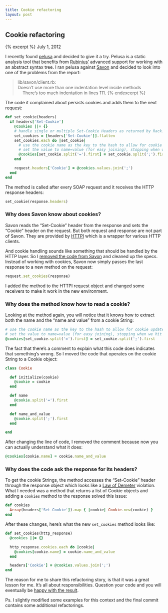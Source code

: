 ```yaml
---
title: Cookie refactoring
layout: post
---
```


Cookie refactoring
------------------

{% excerpt %}
<time datetime="2012-07-01">July 1, 2012</time>

I recently found [pelusa](https://github.com/codegram/pelusa) and decided to give it a try.
Pelusa is a static analysis tool that benefits from [Rubinius’](http://rubini.us) advanced support
for working with an abstract syntax tree. I ran pelusa against [Savon](https://github.com/savonrb/savon)
and decided to look into one of the problems from the report:

> lib/savon/client.rb:  
> Doesn’t use more than one indentation level inside methods  
> &nbsp; &nbsp; There’s too much indentation in lines 111.
{% endexcerpt %}

The code it complained about persists cookies and adds them to the next request:

``` ruby
def set_cookie(headers)
  if headers['Set-Cookie']
    @cookies ||= {}
    # handle single or multiple Set-Cookie Headers as returned by Rack::Utils::HeaderHash in HTTPI
    set_cookies = [headers['Set-Cookie']].flatten
    set_cookies.each do |set_cookie|
      # use the cookie name as the key to the hash to allow for cookie updates and seperation
      # set the value to name=value (for easy joining), stopping when we hit the Cookie options
      @cookies[set_cookie.split('=').first] = set_cookie.split(';').first
    end

    request.headers['Cookie'] = @cookies.values.join(';')
  end
end
```

The method is called after every SOAP request and it receives the HTTP response headers:

``` ruby
set_cookie(response.headers)
```

### Why does Savon know about cookies?

Savon reads the “Set-Cookie” header from the response and sets the “Cookie” header on the request.
But both request and response are not part of Savon. They are provided by [HTTPI](https://github.com/savonrb/httpi)
which is a wrapper for various HTTP clients.

And cookie handling sounds like something that should be handled by the HTTP layer. So I
[removed the code from Savon](https://github.com/savonrb/savon/commit/92f15f) and cleaned up the
specs. Instead of working with cookies, Savon now simply passes the last response to a new
method on the request:

``` ruby
request.set_cookies(response)
```

I added the method to the HTTPI request object and changed some receivers to make it work in
the new environment. 

### Why does the method know how to read a cookie?

Looking at the method again, you will notice that it knows how to extract both the name and
the “name and value” from a cookie String:

``` ruby
# use the cookie name as the key to the hash to allow for cookie updates and seperation
# set the value to name=value (for easy joining), stopping when we hit the Cookie options
@cookies[set_cookie.split('=').first] = set_cookie.split(';').first
```

The fact that there’s a comment to explain what this code does indicates that something’s
wrong. So I moved the code that operates on the cookie String to a Cookie object:

``` ruby
class Cookie

  def initialize(cookie)
    @cookie = cookie
  end

  def name
    @cookie.split('=').first
  end

  def name_and_value
    @cookie.split(';').first
  end

end
```

After changing the line of code, I removed the comment because now you can actually
understand what it does:

``` ruby
@cookies[cookie.name] = cookie.name_and_value
```

### Why does the code ask the response for its headers?

To get the cookie Strings, the method accesses the “Set-Cookie” header through the
response object which looks like a [Law of Demeter](http://www.clean-code-developer.de/Law-of-Demeter.ashx)
violation. What I needed was a method that returns a list of Cookie objects and
adding a `cookies` method to the response solved this issue:

``` ruby
def cookies
  Array(headers['Set-Cookie']).map { |cookie| Cookie.new(cookie) }
end
```

After these changes, here’s what the new `set_cookies` method looks like:

``` ruby
def set_cookies(http_response)
  @cookies ||= {}

  http_response.cookies.each do |cookie|
    @cookies[cookie.name] = cookie.name_and_value
  end

  headers['Cookie'] = @cookies.values.join(';')
end
```

The reason for me to share this refactoring story, is that it was a great lesson for me.
It’s all about responsibilities. Question your code and you will eventually be
[happy with the result](https://github.com/savonrb/httpi/commit/a9e449).


Ps. I slightly modified some examples for this context and the final commit contains
some additional refactorings.
